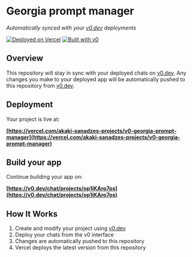 # Georgia prompt manager

*Automatically synced with your [v0.dev](https://v0.dev) deployments*

[![Deployed on Vercel](https://img.shields.io/badge/Deployed%20on-Vercel-black?style=for-the-badge&logo=vercel)](https://vercel.com/akaki-sanadzes-projects/v0-georgia-prompt-manager)
[![Built with v0](https://img.shields.io/badge/Built%20with-v0.dev-black?style=for-the-badge)](https://v0.dev/chat/projects/op1iKAro7os)

## Overview

This repository will stay in sync with your deployed chats on [v0.dev](https://v0.dev).
Any changes you make to your deployed app will be automatically pushed to this repository from [v0.dev](https://v0.dev).

## Deployment

Your project is live at:

**[https://vercel.com/akaki-sanadzes-projects/v0-georgia-prompt-manager](https://vercel.com/akaki-sanadzes-projects/v0-georgia-prompt-manager)**

## Build your app

Continue building your app on:

**[https://v0.dev/chat/projects/op1iKAro7os](https://v0.dev/chat/projects/op1iKAro7os)**

## How It Works

1. Create and modify your project using [v0.dev](https://v0.dev)
2. Deploy your chats from the v0 interface
3. Changes are automatically pushed to this repository
4. Vercel deploys the latest version from this repository
